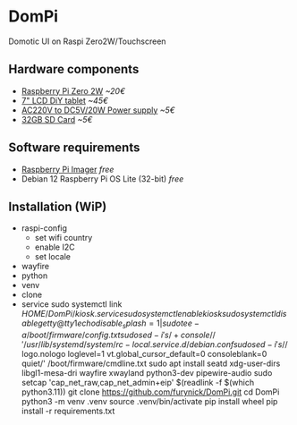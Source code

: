 # DomPi
Domotic UI on Raspi Zero2W/Touchscreen

## Hardware components
 - [Raspberry Pi Zero 2W](https://www.kubii.com/en/nano-computers/3455-raspberry-pi-zero-2-w-wh-3272496319363.html) *~20€*
 - [7" LCD DiY tablet](https://s.click.aliexpress.com/e/_opsU6dP) *~45€*
 - [AC220V to DC5V/20W Power supply](https://s.click.aliexpress.com/e/_omyvcPb) *~5€*
 - [32GB SD Card](https://s.click.aliexpress.com/e/_oC02Weh) *~5€*

## Software requirements
 - [Raspberry Pi Imager](https://www.raspberrypi.com/software/) *free*
 - Debian 12 Raspberry Pi OS Lite (32-bit) *free*

## Installation (WiP)
 - raspi-config
   - set wifi country
   - enable I2C
   - set locale
 - wayfire
 - python
 - venv
 - clone
 - service
  sudo systemctl link $HOME/DomPi/kiosk.service
  sudo systemctl enable kiosk
  sudo systemctl disable getty@tty1
  echo disable_splash=1 | sudo tee -a /boot/firmware/config.txt
  sudo sed -i 's/+console//' /usr/lib/systemd/system/rc-local.service.d/debian.conf
  sudo sed -i 's/$/ logo.nologo loglevel=1 vt.global_cursor_default=0 consoleblank=0 quiet/' /boot/firmware/cmdline.txt
  sudo apt install seatd xdg-user-dirs libgl1-mesa-dri wayfire xwayland python3-dev pipewire-audio
  sudo setcap 'cap_net_raw,cap_net_admin+eip' $(readlink -f $(which python3.11))
  git clone https://github.com/furynick/DomPi.git
  cd DomPi
  python3 -m venv .venv
  source .venv/bin/activate
  pip install wheel
  pip install -r requirements.txt
